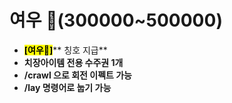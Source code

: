 # 여우 🦊(300000\~500000)

* <mark style="background-color:yellow;">**\[여우🦊]**</mark>** 칭호 지급**
* **치장아이템 전용 수주권 1개**&#x20;
* **/crawl 으로 회전 이펙트 가능**
* **/lay 명령어로 눕기 가능**

